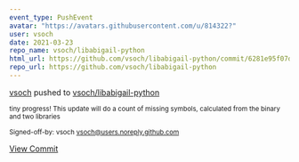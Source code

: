 ```yaml
---
event_type: PushEvent
avatar: "https://avatars.githubusercontent.com/u/814322?"
user: vsoch
date: 2021-03-23
repo_name: vsoch/libabigail-python
html_url: https://github.com/vsoch/libabigail-python/commit/6281e95f07daa0200d27b6b149f6a51778055a5a
repo_url: https://github.com/vsoch/libabigail-python
---
```


<a href='https://github.com/vsoch' target='_blank'>vsoch</a> pushed to <a href='https://github.com/vsoch/libabigail-python' target='_blank'>vsoch/libabigail-python</a>

<small>tiny progress! This update will do a count of missing symbols, calculated from the binary and two libraries

Signed-off-by: vsoch <vsoch@users.noreply.github.com></small>

<a href='https://github.com/vsoch/libabigail-python/commit/6281e95f07daa0200d27b6b149f6a51778055a5a' target='_blank'>View Commit</a>